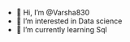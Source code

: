- 👋 Hi, I’m @Varsha830
- 👀 I’m interested in Data science
- 🌱 I’m currently learning Sql


<!---
Varsha830/Varsha830 is a ✨ special ✨ repository because its `README.md` (this file) appears on your GitHub profile.
You can click the Preview link to take a look at your changes.
--->
